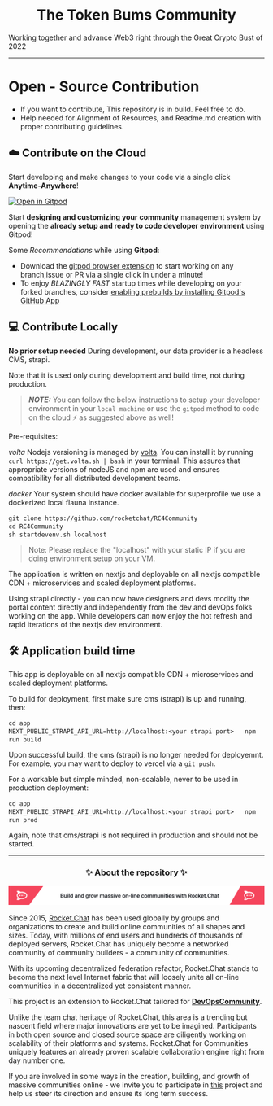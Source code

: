 <h1 align='center'>The Token Bums Community</h1>


Working together and advance Web3 right through the Great Crypto Bust of 2022

---


# Open - Source Contribution

* If you want to contribute, This repository is in build. Feel free to do.
* Help needed for Alignment of Resources, and Readme.md creation with proper contributing guidelines.

## ☁️ Contribute on the Cloud 
Start developing and make changes to your code via a single click **Anytime-Anywhere**!

[![Open in Gitpod](https://gitpod.io/button/open-in-gitpod.svg)](https://gitpod.io/#https://github.com/Sing-Li/TokenBumsCommunity)

Start **designing and customizing your community** management system by opening the **already setup and ready to code developer environment** using Gitpod!

Some *Recommendations* while using **Gitpod**:

- Download the [gitpod browser extension](https://www.gitpod.io/docs/configure/user-settings/browser-extension) to start working on any branch,issue or PR via a single click in under a minute!
- To enjoy *BLAZINGLY FAST* startup times while developing on your forked branches, consider [enabling prebuilds by installing Gitpod's GitHub App](https://www.gitpod.io/docs/configure/projects/prebuilds/#configuring-prebuilds-manually)

## 💻 Contribute Locally

**No prior setup needed**
During development, our data provider is a headless CMS, strapi.

Note that it is used only during development and build time, not during production.

> **_NOTE:_**  You can follow the below instructions to setup your developer environment in your `local machine` or use the `gitpod` method to code on the cloud ⚡️ as suggested above as well!

Pre-requisites:

*volta*
Nodejs versioning is managed by [volta](https://docs.volta.sh/guide/). You can install it by running `curl https://get.volta.sh | bash` in your terminal. This assures that appropriate versions of nodeJS and npm are used and ensures compatibility for all distributed development teams.

*docker*
Your system should have docker available for superprofile we use a dockerized local flauna instance.

```
git clone https://github.com/rocketchat/RC4Community
cd RC4Community
sh startdevenv.sh localhost
```
> Note: Please replace the "localhost" with your static IP if you are doing environment setup on your VM.

The application is written on nextjs and deployable on all nextjs compatible CDN + microservices and scaled deployment platforms. 

Using strapi directly - you can now have designers and devs modify the portal content directly and independently from the dev and devOps folks working on the app.  While developers can now enjoy the hot refresh and rapid iterations of the nextjs dev environment.

## 🛠 Application build time

This app is deployable on all nextjs compatible CDN + microservices and scaled deployment platforms.

To build for deployment, first make sure cms (strapi) is up and running, then:

```
cd app
NEXT_PUBLIC_STRAPI_API_URL=http://localhost:<your strapi port>   npm run build
```

Upon successful build, the cms (strapi) is no longer needed for deployemnt. For example, you may want to deploy to vercel via a `git push`.

For a workable but simple minded, non-scalable, never to be used in production deployment:

```
cd app
NEXT_PUBLIC_STRAPI_API_URL=http://localhost:<your strapi port>   npm run prod
```

Again, note that cms/strapi is not required in production and should not be started.

---

<h3 align='center'>✨ About the repository ✨</h3>

![build and grow massive online communities with rocket.chat](./assets/readme-banner.png)

Since 2015, [Rocket.Chat](https://rocket.chat) has been used globally by groups and organizations to create and build online communities of all shapes and sizes. Today, with millions of end users and hundreds of thousands of deployed servers, Rocket.Chat has uniquely become a networked community of community builders - a community of communities.

With its upcoming decentralized federation refactor, Rocket.Chat stands to become the next level Internet fabric that will loosely unite all on-line communities in a decentralized yet consistent manner.

This project is an extension to Rocket.Chat tailored for [**DevOpsCommunity**](https://github.com/rohitg00/DevOpsCommunity).

Unlike the team chat heritage of Rocket.Chat, this area is a trending but nascent field where major innovations are yet to be imagined. Participants in both open source and closed source space are diligently working on scalability of their platforms and systems. Rocket.Chat for Communities uniquely features an already proven scalable collaboration engine right from day number one.

If you are involved in some ways in the creation, building, and growth of massive communities online - we invite you to participate in [this](https://github.com/RocketChat/RC4Community) project and help us steer its direction and ensure its long term success.


